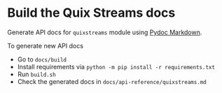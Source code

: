 # Build the Quix Streams docs

Generate API docs for `quixstreams` module using [Pydoc Markdown](https://niklasrosenstein.github.io/pydoc-markdown/just-generate-me-some-markdown/). 


To generate new API docs

- Go to `docs/build`
- Install requirements via `python -m pip install -r requirements.txt`
- Run `build.sh`
- Check the generated docs in `docs/api-reference/quixstreams.md`
